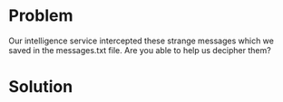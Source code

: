 # Problem
 Our intelligence service intercepted these strange messages which we saved in the messages.txt file. Are you able to help us decipher them? 

# Solution
